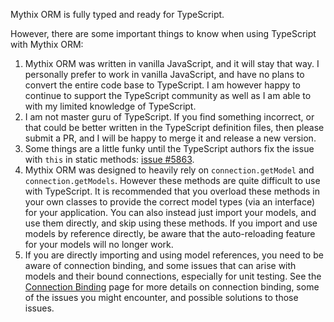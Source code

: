 Mythix ORM is fully typed and ready for TypeScript.

However, there are some important things to know when using TypeScript with Mythix ORM:

  1. Mythix ORM was written in vanilla JavaScript, and it will stay that way. I personally prefer to work in vanilla JavaScript, and have no plans to convert the entire code base to TypeScript. I am however happy to continue to support the TypeScript community as well as I am able to with my limited knowledge of TypeScript.
  2. I am not master guru of TypeScript. If you find something incorrect, or that could be better written in the TypeScript definition files, then please submit a PR, and I will be happy to merge it and release a new version.
  3. Some things are a little funky until the TypeScript authors fix the issue with `this` in static methods: [issue #5863](https://github.com/microsoft/TypeScript/issues/5863).
  4. Mythix ORM was designed to heavily rely on `connection.getModel` and `connection.getModels`. However these methods are quite difficult to use with TypeScript. It is recommended that you overload these methods in your own classes to provide the correct model types (via an interface) for your application. You can also instead just import your models, and use them directly, and skip using these methods. If you import and use models by reference directly, be aware that the auto-reloading feature for your models will no longer work.
  5. If you are directly importing and using model references, you need to be aware of connection binding, and some issues that can arise with models and their bound connections, especially for unit testing. See the [Connection Binding](./ConnectionBinding) page for more details on connection binding, some of the issues you might encounter, and possible solutions to those issues.
